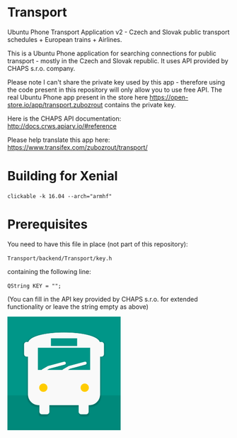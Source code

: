# Transport

Ubuntu Phone Transport Application v2 - Czech and Slovak public transport schedules + European trains + Airlines.

This is a Ubuntu Phone application for searching connections for public transport - mostly in the Czech and Slovak republic.
It uses API provided by CHAPS s.r.o. company.

Please note I can't share the private key used by this app - therefore using the code present in this repository will only allow you to use free API.
The real Ubuntu Phone app present in the store here https://open-store.io/app/transport.zubozrout contains the private key.

Here is the CHAPS API documentation: http://docs.crws.apiary.io/#reference

Please help translate this app here: https://www.transifex.com/zubozrout/transport/

# Building for Xenial
`clickable -k 16.04 --arch="armhf"`

# Prerequisites
You need to have this file in place (not part of this repository):

`Transport/backend/Transport/key.h`

containing the following line:

`QString KEY = "";`

(You can fill in the API key provided by CHAPS s.r.o. for extended functionality or leave the string empty as above)

![Transport Logo](https://github.com/zubozrout/Transport/blob/master/Transport/transport.png)
